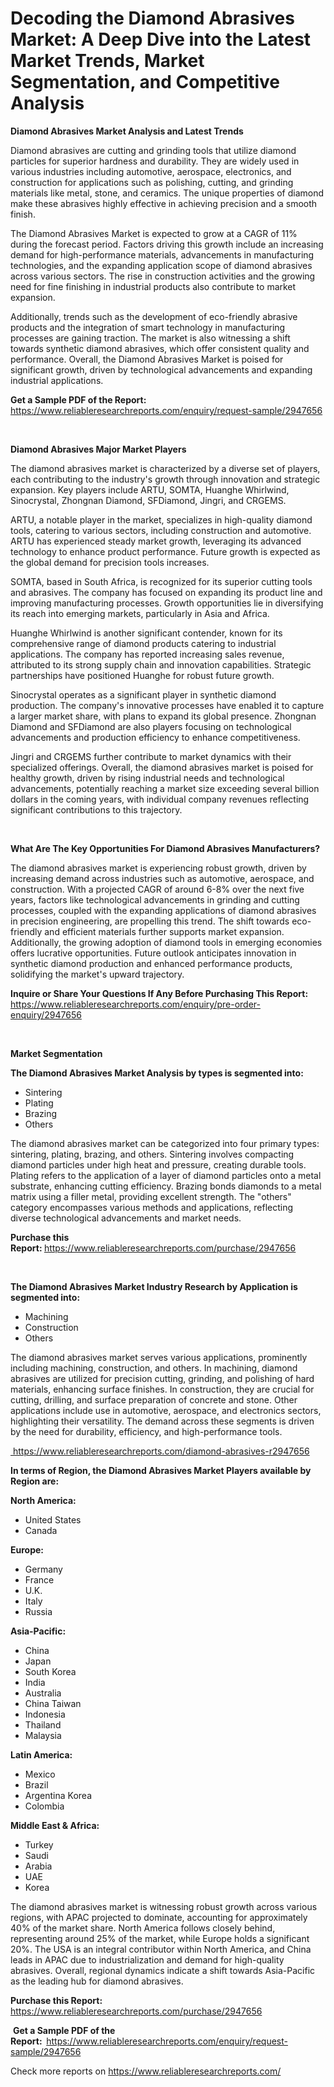 <p><h1>Decoding the Diamond Abrasives Market: A Deep Dive into the Latest Market Trends, Market Segmentation, and Competitive Analysis</h1></p><p><strong>Diamond Abrasives Market Analysis and Latest Trends</strong></p>
<p><p>Diamond abrasives are cutting and grinding tools that utilize diamond particles for superior hardness and durability. They are widely used in various industries including automotive, aerospace, electronics, and construction for applications such as polishing, cutting, and grinding materials like metal, stone, and ceramics. The unique properties of diamond make these abrasives highly effective in achieving precision and a smooth finish.</p><p>The Diamond Abrasives Market is expected to grow at a CAGR of 11% during the forecast period. Factors driving this growth include an increasing demand for high-performance materials, advancements in manufacturing technologies, and the expanding application scope of diamond abrasives across various sectors. The rise in construction activities and the growing need for fine finishing in industrial products also contribute to market expansion. </p><p>Additionally, trends such as the development of eco-friendly abrasive products and the integration of smart technology in manufacturing processes are gaining traction. The market is also witnessing a shift towards synthetic diamond abrasives, which offer consistent quality and performance. Overall, the Diamond Abrasives Market is poised for significant growth, driven by technological advancements and expanding industrial applications.</p></p>
<p><strong>Get a Sample PDF of the Report:&nbsp;</strong> <a href="https://www.reliableresearchreports.com/enquiry/request-sample/2947656?utm_campaign=3315&utm_medium=2&utm_source=Github&utm_content=ia&utm_term=12032025&utm_id=diamond-abrasives">https://www.reliableresearchreports.com/enquiry/request-sample/2947656</a></p>
<p>&nbsp;</p>
<p><strong>Diamond Abrasives Major Market Players</strong></p>
<p><p>The diamond abrasives market is characterized by a diverse set of players, each contributing to the industry's growth through innovation and strategic expansion. Key players include ARTU, SOMTA, Huanghe Whirlwind, Sinocrystal, Zhongnan Diamond, SFDiamond, Jingri, and CRGEMS.</p><p>ARTU, a notable player in the market, specializes in high-quality diamond tools, catering to various sectors, including construction and automotive. ARTU has experienced steady market growth, leveraging its advanced technology to enhance product performance. Future growth is expected as the global demand for precision tools increases.</p><p>SOMTA, based in South Africa, is recognized for its superior cutting tools and abrasives. The company has focused on expanding its product line and improving manufacturing processes. Growth opportunities lie in diversifying its reach into emerging markets, particularly in Asia and Africa.</p><p>Huanghe Whirlwind is another significant contender, known for its comprehensive range of diamond products catering to industrial applications. The company has reported increasing sales revenue, attributed to its strong supply chain and innovation capabilities. Strategic partnerships have positioned Huanghe for robust future growth.</p><p>Sinocrystal operates as a significant player in synthetic diamond production. The company's innovative processes have enabled it to capture a larger market share, with plans to expand its global presence. Zhongnan Diamond and SFDiamond are also players focusing on technological advancements and production efficiency to enhance competitiveness.</p><p>Jingri and CRGEMS further contribute to market dynamics with their specialized offerings. Overall, the diamond abrasives market is poised for healthy growth, driven by rising industrial needs and technological advancements, potentially reaching a market size exceeding several billion dollars in the coming years, with individual company revenues reflecting significant contributions to this trajectory.</p></p>
<p>&nbsp;</p>
<p><strong>What Are The Key Opportunities For Diamond Abrasives Manufacturers?</strong></p>
<p><p>The diamond abrasives market is experiencing robust growth, driven by increasing demand across industries such as automotive, aerospace, and construction. With a projected CAGR of around 6-8% over the next five years, factors like technological advancements in grinding and cutting processes, coupled with the expanding applications of diamond abrasives in precision engineering, are propelling this trend. The shift towards eco-friendly and efficient materials further supports market expansion. Additionally, the growing adoption of diamond tools in emerging economies offers lucrative opportunities. Future outlook anticipates innovation in synthetic diamond production and enhanced performance products, solidifying the market's upward trajectory.</p></p>
<p><strong>Inquire or Share Your Questions If Any Before Purchasing This Report:</strong> <a href="https://www.reliableresearchreports.com/enquiry/pre-order-enquiry/2947656?utm_campaign=3315&utm_medium=2&utm_source=Github&utm_content=ia&utm_term=12032025&utm_id=diamond-abrasives">https://www.reliableresearchreports.com/enquiry/pre-order-enquiry/2947656</a></p>
<p>&nbsp;</p>
<p><strong>Market Segmentation</strong></p>
<p><strong>The Diamond Abrasives Market Analysis by types is segmented into:</strong></p>
<p><ul><li>Sintering</li><li>Plating</li><li>Brazing</li><li>Others</li></ul></p>
<p><p>The diamond abrasives market can be categorized into four primary types: sintering, plating, brazing, and others. Sintering involves compacting diamond particles under high heat and pressure, creating durable tools. Plating refers to the application of a layer of diamond particles onto a metal substrate, enhancing cutting efficiency. Brazing bonds diamonds to a metal matrix using a filler metal, providing excellent strength. The "others" category encompasses various methods and applications, reflecting diverse technological advancements and market needs.</p></p>
<p><strong>Purchase this Report:&nbsp;</strong><a href="https://www.reliableresearchreports.com/purchase/2947656?utm_campaign=3315&utm_medium=2&utm_source=Github&utm_content=ia&utm_term=12032025&utm_id=diamond-abrasives">https://www.reliableresearchreports.com/purchase/2947656</a></p>
<p>&nbsp;</p>
<p><strong>The Diamond Abrasives Market Industry Research by Application is segmented into:</strong></p>
<p><ul><li>Machining</li><li>Construction</li><li>Others</li></ul></p>
<p><p>The diamond abrasives market serves various applications, prominently including machining, construction, and others. In machining, diamond abrasives are utilized for precision cutting, grinding, and polishing of hard materials, enhancing surface finishes. In construction, they are crucial for cutting, drilling, and surface preparation of concrete and stone. Other applications include use in automotive, aerospace, and electronics sectors, highlighting their versatility. The demand across these segments is driven by the need for durability, efficiency, and high-performance tools.</p></p>
<p><a href="https://www.reliableresearchreports.com/diamond-abrasives-r2947656?utm_campaign=3315&utm_medium=2&utm_source=Github&utm_content=ia&utm_term=12032025&utm_id=diamond-abrasives">&nbsp;https://www.reliableresearchreports.com/diamond-abrasives-r2947656</a></p>
<p><strong>In terms of Region, the Diamond Abrasives Market Players available by Region are:</strong></p>
<p>
    <p> <strong> North America: </strong>
        <ul>
            <li>United States</li>
            <li>Canada</li>
        </ul>
        </p> 
    <p> <strong> Europe: </strong>
        <ul>
            <li>Germany</li>
            <li>France</li>
            <li>U.K.</li>
            <li>Italy</li>
            <li>Russia</li>
        </ul>
        </p> 
    <p> <strong> Asia-Pacific: </strong>
        <ul>
            <li>China</li>
            <li>Japan</li>
            <li>South Korea</li>
            <li>India</li>
            <li>Australia</li>
            <li>China Taiwan</li>
            <li>Indonesia</li>
            <li>Thailand</li>
            <li>Malaysia</li>
        </ul>
        </p> 
    <p> <strong> Latin America: </strong>
        <ul>
            <li>Mexico</li>
            <li>Brazil</li>
            <li>Argentina Korea</li>
            <li>Colombia</li>
        </ul>
        </p> 
    <p> <strong> Middle East & Africa: </strong>
        <ul>
            <li>Turkey</li>
            <li>Saudi</li>
            <li>Arabia</li>
            <li>UAE</li>
            <li>Korea</li>
        </ul>
    </p>
    </p>
<p><p>The diamond abrasives market is witnessing robust growth across various regions, with APAC projected to dominate, accounting for approximately 40% of the market share. North America follows closely behind, representing around 25% of the market, while Europe holds a significant 20%. The USA is an integral contributor within North America, and China leads in APAC due to industrialization and demand for high-quality abrasives. Overall, regional dynamics indicate a shift towards Asia-Pacific as the leading hub for diamond abrasives.</p></p>
<p><strong>Purchase this Report: </strong><a href="https://www.reliableresearchreports.com/purchase/2947656?utm_campaign=3315&utm_medium=2&utm_source=Github&utm_content=ia&utm_term=12032025&utm_id=diamond-abrasives">https://www.reliableresearchreports.com/purchase/2947656</a></p>
<p>&nbsp;<strong>Get a Sample PDF of the Report:&nbsp;&nbsp;</strong><a href="https://www.reliableresearchreports.com/enquiry/request-sample/2947656?utm_campaign=3315&utm_medium=2&utm_source=Github&utm_content=ia&utm_term=12032025&utm_id=diamond-abrasives">https://www.reliableresearchreports.com/enquiry/request-sample/2947656</a></p>
<p><strong></strong></p>
<p>Check more reports on <a href="https://www.reliableresearchreports.com/?utm_campaign=3315&utm_medium=2&utm_source=Github&utm_content=ia&utm_term=12032025&utm_id=diamond-abrasives">https://www.reliableresearchreports.com/</a></p>